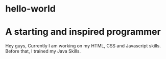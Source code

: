# hello-world
<h1>A starting and inspired programmer</h1>
Hey guys,
Currently I am working on my HTML, CSS and Javascript skills. Before that, I trained my Java Skills.
